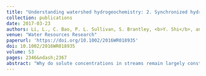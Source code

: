 ```yaml
---
title: "Understanding watershed hydrogeochemistry: 2. Synchronized hydrological and geochemical processes drive stream chemostatic behavior"
collection: publications
date: 2017-03-23
authors: Li, L., C. Bao, P. L. Sullivan, S. Brantley, <b>Y. Shi</b>, and C. Duffy
venue: "Water Resources Research"
paperurl: 'https://doi.org/10.1002/2016WR018935'
doi: 10.1002/2016WR018935
volume: 53
pages: 2346&ndash;2367
abstract: "Why do solute concentrations in streams remain largely constant while discharge varies by orders of magnitude? We used a new hydrological land surface and reactive transport code, RT‐Flux‐PIHM, to understand this long‐standing puzzle. We focus on the nonreactive chloride (Cl) and reactive magnesium (Mg) in the Susquehanna Shale Hills Critical Zone Observatory (SSHCZO). Simulation results show that stream discharge comes from surface runoff (Q<sub>s</sub>), soil lateral flow (Q<sub>L</sub>), and deeper groundwater (Q<sub>G</sub>), with Q<sub>L</sub> contributing &gt;70%. In the summer, when high evapotranspiration dries up and disconnects most of the watershed from the stream, Cl is trapped along planar hillslopes. Successive rainfalls connect the watershed and mobilize trapped Cl, which counteracts dilution effects brought about by high water storage (V<sub>w</sub>) and maintains chemostasis. Similarly, the synchronous response of clay dissolution rates (Mg source) to hydrological conditions, maintained largely by a relatively constant ratio between &ldquo;wetted&rdquo; mineral surface area A<sub>w</sub> and V<sub>w</sub>, controls Mg chemostatic behavior. Sensitivity analysis indicates that cation exchange plays a secondary role in determining chemostasis compared to clay dissolution, although it does store an order‐of‐magnitude more Mg on exchange sites than soil water. Model simulations indicate that dilution (concentration decrease with increasing discharge) occurs only when mass influxes from soil lateral flow are negligible (e.g., via having low clay surface area) so that stream discharge is dominated by relatively constant mass fluxes from deep groundwater that are unresponsive to surface hydrological conditions."
---
```

